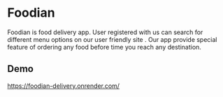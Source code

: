 
# Foodian

Foodian is food delivery app. User registered with us can search for different menu options
on our user friendly site . Our app provide special feature of ordering any food before time
you reach any destination.

## Demo
https://foodian-delivery.onrender.com/
